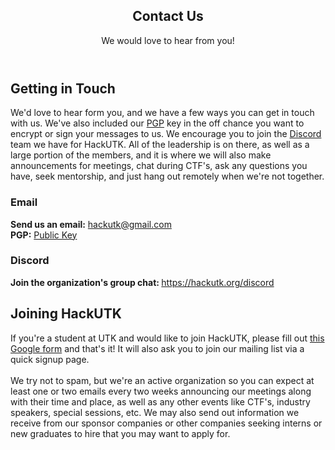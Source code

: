 ---
---

<section id="main" class="container 75%">

<header>

## Contact Us

We would love to hear from you!

</header>

<div class="box">

<h2>Getting in Touch</h2>
<p>We'd love to hear form you, and we have a few ways you can get in touch with us. We've also included our <a href="https://en.wikipedia.org/wiki/Pretty_Good_Privacy">PGP</a> key in the off chance you want to encrypt or sign your messages to us. We encourage you to join the <a href="http://discord.hackutk.com">Discord</a> team we have for HackUTK. All of the leadership is on there, as well as a large portion of the members, and it is where we will also make announcements for meetings, chat during CTF's, ask any questions you have, seek mentorship, and just hang out remotely when we're not together.
<br>
<h3>Email</h3>
<p>
	<b>Send us an email:</b> <a href="mailto:hackutk@gmail.com">hackutk@gmail.com</a>
	<br>
	<b>PGP:</b> <a href="public.asc">Public Key</a>
</p>
<h3>Discord</h3>
<p>
	<b>Join the organization's group chat: </b> <a href="/discord" target="_blank">https://hackutk.org/discord</a>
</p>
<h2>Joining HackUTK</h2>
<p>
		If you're a student at UTK and would like to join HackUTK, please fill out <a href="https://goo.gl/forms/WBSZ9DwdjVdICwMf1">this Google form</a> and that's it! It will also ask you to join our mailing list via a quick signup page.
		<br>
		<br> We try not to spam, but we're an active organization so you can expect at least one or two emails every two weeks announcing our meetings along with their time and place, as well as any other events like CTF's, industry speakers, special sessions, etc. We may also send out information we receive from our sponsor companies or other companies seeking interns or new graduates to hire that you may want to apply for.
	</p>
</div>

</section>
